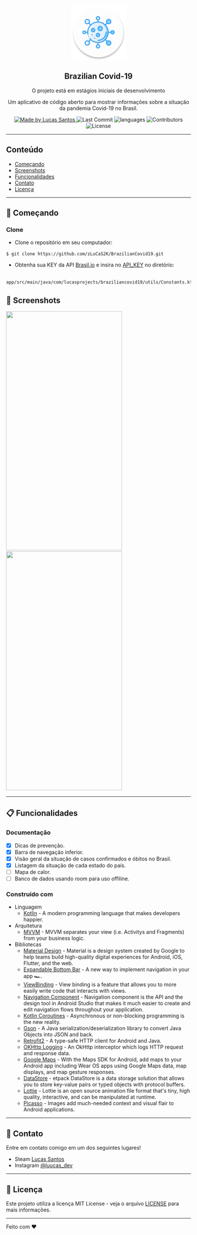 <p align="center"><img src="https://github.com/zLuCaS2K/BrazilianCovid19/blob/master/app/src/main/res/mipmap-xxxhdpi/ic_launcher.png" width="150"></p>
<h2 align="center">
  Brazilian Covid-19
</h2>
<p align="center">O projeto está em estágios iniciais de desenvolvimento</p>
<p align="center">Um aplicativo de código aberto para mostrar informações sobre a situação da pandemia Covid-19 no Brasil.</p>

<p align="center">
  <a href="https://github.com/zLuCaS2K">
    <img alt="Made by Lucas Santos" src="https://img.shields.io/badge/made%20by-Lucas%20Santos-brightgreen">
  </a>
  <img alt="Last Commit" src="https://img.shields.io/github/last-commit/zLuCaS2K/BrazilianCovid19">
  <img alt="languages" src="https://img.shields.io/github/languages/top/zLuCaS2K/BrazilianCovid19">
  <img alt="Contributors" src="https://img.shields.io/github/contributors/zLuCaS2K/BrazilianCovid19">
  <img alt="License" src="https://img.shields.io/badge/license-MIT-%2304D361">
</p>

---
## Conteúdo
<ul>
  <li><a href="#-getting-started">Começando</a></li>
  <li><a href="#-show-screenshots">Screenshots</a></li>
  <li><a href="#-features">Funcionalidades</a></li>
  <li><a href="#-support">Contato</a></li>
  <li><a href="#-license">Licença</a></li>
</ul>

---
## 🚀 Começando
### Clone

- Clone o repositório em seu computador:

```
$ git clone https://github.com/zLuCaS2K/BrazilianCovid19.git
```

- Obtenha sua KEY da API [Brasil.io](https://brasil.io/auth/entrar/) e insira no [API_KEY](https://github.com/zLuCaS2K/BrazilianCovid19/blob/master/app/src/main/java/com/lucasprojects/braziliancovid19/utils/Constants.kt) no diretório:

```
  app/src/main/java/com/lucasprojects/braziliancovid19/utils/Constants.kt
```

## 📱 Screenshots
<img src="https://user-images.githubusercontent.com/52612637/114952113-f704c780-9e2b-11eb-8e24-13a0a01746cf.png" width="316" height="650">   <img src="https://user-images.githubusercontent.com/52612637/114952190-21568500-9e2c-11eb-9c2c-f4f7a1ad1198.png" width="316" height="650">

---
## 📋 Funcionalidades
### Documentação
- [x] Dicas de prevenção.
- [x] Barra de navegação inferior.
- [x] Visão geral da situação de casos confirmados e óbitos no Brasil.
- [x] Listagem da situação de cada estado do país.
- [ ] Mapa de calor.
- [ ] Banco de dados usando room para uso offiline.

### Construído com
- Linguagem
  - [Kotlin](https://kotlinlang.org/) - A modern programming language that makes developers happier.
- Arquitetura
  - [MVVM](https://developer.android.com/jetpack/guide?hl=pt-br) - MVVM separates your view (i.e. Activitys and Fragments) from your business logic.
- Bibliotecas
  - [Material Design](https://material.io/) - Material is a design system created by Google to help teams build high-quality digital experiences for Android, iOS, Flutter, and the web.
  - [Expandable Bottom Bar](https://github.com/st235/ExpandableBottomBar) - A new way to implement navigation in your app 🏎.
  - [ViewBinding](https://developer.android.com/topic/libraries/view-binding?hl=pt-br) - View binding is a feature that allows you to more easily write code that interacts with views.
  - [Navigation Component](https://developer.android.com/guide/navigation/navigation-getting-started) - Navigation component is the API and the design tool in Android Studio that makes it much easier to create and edit navigation flows throughout your application.
  - [Kotlin Coroutines](https://kotlinlang.org/docs/coroutines-overview.html) - Asynchronous or non-blocking programming is the new reality.
  - [Gson](https://github.com/google/gson) - A Java serialization/deserialization library to convert Java Objects into JSON and back.
  - [Retrofit2](https://square.github.io/retrofit/) - A type-safe HTTP client for Android and Java.
  - [OKHttp Logging](https://github.com/square/okhttp/tree/master/okhttp-logging-interceptor) - An OkHttp interceptor which logs HTTP request and response data.
  - [Google Maps](https://developers.google.com/maps/documentation/android-sdk/overview?hl=pt-br) - With the Maps SDK for Android, add maps to your Android app including Wear OS apps using Google Maps data, map displays, and map gesture responses.
  - [DataStore](https://developer.android.com/topic/libraries/architecture/datastore) - etpack DataStore is a data storage solution that allows you to store key-value pairs or typed objects with protocol buffers.
  - [Lottie](https://lottiefiles.com/) - Lottie is an open source animation file format that's tiny, high quality, interactive, and can be manipulated at runtime.
  - [Picasso](https://square.github.io/picasso/) - Images add much-needed context and visual flair to Android applications.

---
## 📌 Contato

Entre em contato comigo em um dos seguintes lugares!

- Steam [Lucas Santos](https://steamcommunity.com/id/zLuCaS2K/)
- Instagram [@luucas_dev](https://www.instagram.com/luucas_dev/)

---
## 📝 Licença

Este projeto utiliza a licença MIT License - veja o arquivo [LICENSE](LICENSE) para mais informações.

---

Feito com ♥
